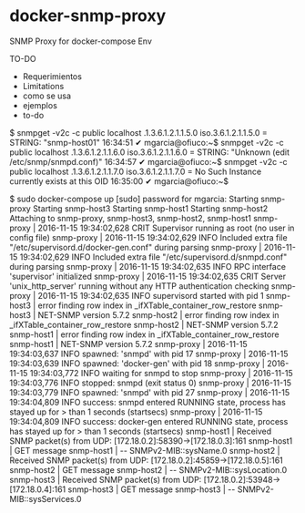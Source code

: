 # docker-snmp-proxy
SNMP Proxy for docker-compose Env


TO-DO
* Requerimientos
* Limitations
* como se usa
* ejemplos
* to-do


$ snmpget -v2c -c public localhost .1.3.6.1.2.1.1.5.0
iso.3.6.1.2.1.1.5.0 = STRING: "snmp-host01"
16:34:51 ✔ mgarcia@ofiuco:~$ snmpget -v2c -c public localhost .1.3.6.1.2.1.1.6.0
iso.3.6.1.2.1.1.6.0 = STRING: "Unknown (edit /etc/snmp/snmpd.conf)"
16:34:57 ✔ mgarcia@ofiuco:~$ snmpget -v2c -c public localhost .1.3.6.1.2.1.1.7.0
iso.3.6.1.2.1.1.7.0 = No Such Instance currently exists at this OID
16:35:00 ✔ mgarcia@ofiuco:~$




$ sudo docker-compose up
[sudo] password for mgarcia:
Starting snmp-proxy
Starting snmp-host3
Starting snmp-host1
Starting snmp-host2
Attaching to snmp-proxy, snmp-host3, snmp-host2, snmp-host1
snmp-proxy    | 2016-11-15 19:34:02,628 CRIT Supervisor running as root (no user in config file)
snmp-proxy    | 2016-11-15 19:34:02,629 INFO Included extra file "/etc/supervisord.d/docker-gen.conf" during parsing
snmp-proxy    | 2016-11-15 19:34:02,629 INFO Included extra file "/etc/supervisord.d/snmpd.conf" during parsing
snmp-proxy    | 2016-11-15 19:34:02,635 INFO RPC interface 'supervisor' initialized
snmp-proxy    | 2016-11-15 19:34:02,635 CRIT Server 'unix_http_server' running without any HTTP authentication checking
snmp-proxy    | 2016-11-15 19:34:02,635 INFO supervisord started with pid 1
snmp-host3    | error finding row index in _ifXTable_container_row_restore
snmp-host3    | NET-SNMP version 5.7.2
snmp-host2    | error finding row index in _ifXTable_container_row_restore
snmp-host2    | NET-SNMP version 5.7.2
snmp-host1    | error finding row index in _ifXTable_container_row_restore
snmp-host1    | NET-SNMP version 5.7.2
snmp-proxy    | 2016-11-15 19:34:03,637 INFO spawned: 'snmpd' with pid 17
snmp-proxy    | 2016-11-15 19:34:03,639 INFO spawned: 'docker-gen' with pid 18
snmp-proxy    | 2016-11-15 19:34:03,772 INFO waiting for snmpd to stop
snmp-proxy    | 2016-11-15 19:34:03,776 INFO stopped: snmpd (exit status 0)
snmp-proxy    | 2016-11-15 19:34:03,779 INFO spawned: 'snmpd' with pid 27
snmp-proxy    | 2016-11-15 19:34:04,809 INFO success: snmpd entered RUNNING state, process has stayed up for > than 1 seconds (startsecs)
snmp-proxy    | 2016-11-15 19:34:04,809 INFO success: docker-gen entered RUNNING state, process has stayed up for > than 1 seconds (startsecs)
snmp-host1    | Received SNMP packet(s) from UDP: [172.18.0.2]:58390->[172.18.0.3]:161
snmp-host1    |   GET message
snmp-host1    |     -- SNMPv2-MIB::sysName.0
snmp-host2    | Received SNMP packet(s) from UDP: [172.18.0.2]:45859->[172.18.0.5]:161
snmp-host2    |   GET message
snmp-host2    |     -- SNMPv2-MIB::sysLocation.0
snmp-host3    | Received SNMP packet(s) from UDP: [172.18.0.2]:53948->[172.18.0.4]:161
snmp-host3    |   GET message
snmp-host3    |     -- SNMPv2-MIB::sysServices.0
